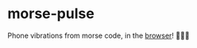 # morse-pulse

Phone vibrations from morse code, in the [browser](http://scottyfillups.io/morse-pulse/)! :tada::vibration_mode::tada:
